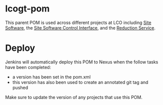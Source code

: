 # lcogt-pom
This parent POM is used across different projects at LCO including
[Site Software](https://github.com/LCOGT/site-software),
the [Site Software Control Interface](https://github.com/LCOGT/site-software-control-interface),
and the [Reduction Service](http://git.lco.gtn/projects/SIT/repos/reduction-service/browse).

# Deploy
Jenkins will automatically deploy this POM to Nexus when the follow tasks have
been completed:
- a version has been set in the pom.xml
- this version has also been used to create an annotated git tag and pushed

Make sure to update the version of any projects that use this POM.
